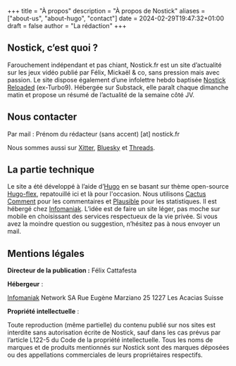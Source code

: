 +++
title = "À propos"
description = "À propos de Nostick"
aliases = ["about-us", "about-hugo", "contact"]
date = 2024-02-29T19:47:32+01:00
draft = false
author = "La rédaction"
+++

## Nostick, c’est quoi ?

Farouchement indépendant et pas chiant, Nostick.fr est un site d’actualité sur les jeux vidéo publié par Félix, Mickaël & co, sans pression mais avec passion. Le site dispose également d’une infolettre hebdo baptisée [Nostick Reloaded](https://nostickreloaded.substack.com) (ex-Turbo9). Hébergée sur Substack, elle paraît chaque dimanche matin et propose un résumé de l’actualité de la semaine côté JV.

## Nous contacter

Par mail : Prénom du rédacteur (sans accent) [at] nostick.fr

Nous sommes aussi sur [Xitter](https://twitter.com/Nostick_fr), [Bluesky](https://bsky.app/profile/nostick.bsky.social) et [Threads](https://www.threads.net/@nostick.fr).

## La partie technique

Le site a été développé à l’aide d’[Hugo](https://gohugo.io) en se basant sur thème open-source [Hugo-flex](https://github.com/ldeso/hugo-flex), repatouillé ici et là pour l'occasion. Nous utilisons [Cactus Comment](https://cactus.chat) pour les commentaires et [Plausible](https://plausible.io) pour les statistiques. Il est hébergé chez [Infomaniak](https://www.infomaniak.com/goto/fr/hosting.web?utm_term=5fd3bff1d1501). L’idée est de faire un site léger, pas moche sur mobile en choisissant des services respectueux de la vie privée. Si vous avez la moindre question ou suggestion, n’hésitez pas à nous envoyer un mail.

## Mentions légales

**Directeur de la publication :** Félix Cattafesta

**Hébergeur** :

[Infomaniak](https://www.infomaniak.com/goto/fr/hosting.web?utm_term=5fd3bff1d1501) Network SA
Rue Eugène Marziano 25
1227 Les Acacias
Suisse

**Propriété intellectuelle** :

Toute reproduction (même partielle) du contenu publié sur nos sites est interdite sans autorisation écrite de Nostick, sauf dans les cas prévus par l’article L122-5 du Code de la propriété intellectuelle. Tous les noms de marques et de produits mentionnés sur Nostick sont des marques déposées ou des appellations commerciales de leurs propriétaires respectifs.